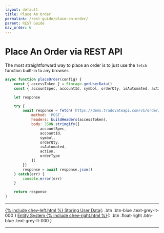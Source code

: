 ```yaml
---
layout: default
title: Place An Order
permalink: /rest-guide/place-an-order/
parent: REST Guide
nav_order: 6
---
```

<script>
    window.addEventListener('load', () => {
        const TDV = Symbol.for('tdv-docs');
        window[TDV].defineTryit({
            name: 'PlaceOrder',
            endpoint: '/order/placeorder',
            method: 'POST',
            excerpt: `Place an order via REST API. Below is a template for an ES Market order. Change the accountId to one of your own, and ensure that the symbol is for a valid ticker which hasn't expired.`,
            params: {
                accountSpec: 'accountName',
                accountId: 0,
                action: 'Buy',
                symbol: 'ES...',
                orderQty: 1,
                orderType: 'Market',
                timeInForce: 'GTC',
                isAutomated: true
            }
        });
    });
</script>

# Place An Order via REST API
The most straightforward way to place an order is to just use the `fetch` function built-in to any browser.

```js
async function placeOrder(config) {
    const { accessToken } = Storage.getUserData()
    const { accountSpec, accountId, symbol, orderQty, isAutomated, action, orderType } = config

    let response

    try {
        await response = fetch('https://demo.tradovateapi.com/v1/order/placeOrder', {
            method: 'POST',
            headers: buildHeaders(accessToken),
            body: JSON.stringify({
                accountSpec,
                accountId,
                symbol,
                orderQty,
                isAutomated,
                action,
                orderType
            })
        }) 
        response = await response.json()
    } catch(err) {
        console.error(err)
    }

    return response
} 
```


---

[{% include chev-left.html %} Storing User Data]({{site.baseurl}}/rest-guide/storing-user-data){: .btn .btn-blue .text-grey-lt-000 }
[Entity System {% include chev-right.html %}]({{site.baseurl}}/entity-system){: .btn .float-right .btn-blue .text-grey-lt-000 }

---